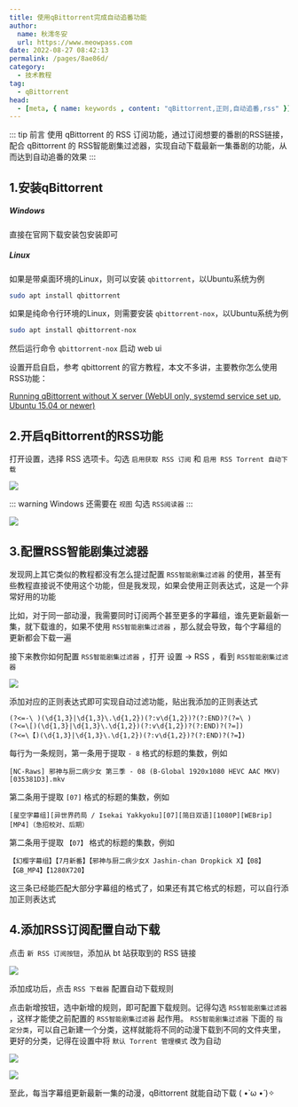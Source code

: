 ```yaml
---
title: 使用qBittorrent完成自动追番功能
author:
  name: 秋澪冬安
  url: https://www.meowpass.com
date: 2022-08-27 08:42:13
permalink: /pages/8ae86d/
category:
  - 技术教程
tag:
  - qBittorrent
head:
  - [meta, { name: keywords , content: "qBittorrent,正则,自动追番,rss" }]
---
```




::: tip 前言
使用 qBittorrent 的 RSS 订阅功能，通过订阅想要的番剧的RSS链接，配合 qBittorrent 的 RSS智能剧集过滤器，实现自动下载最新一集番剧的功能，从而达到自动追番的效果
:::
<!-- more -->

## 1.安装qBittorrent

##### Windows

直接在官网下载安装包安装即可

##### Linux

如果是带桌面环境的Linux，则可以安装 `qbittorrent`，以Ubuntu系统为例

```bash
sudo apt install qbittorrent 
```

如果是纯命令行环境的Linux，则需要安装 `qbittorrent-nox`，以Ubuntu系统为例

```bash
sudo apt install qbittorrent-nox
```

然后运行命令 `qbittorrent-nox` 启动 web ui

设置开启自启，参考 qbittorrent 的官方教程，本文不多讲，主要教你怎么使用RSS功能：

[Running qBittorrent without X server (WebUI only, systemd service set up, Ubuntu 15.04 or newer)](https://github.com/qbittorrent/qBittorrent/wiki/Running-qBittorrent-without-X-server-(WebUI-only,-systemd-service-set-up,-Ubuntu-15.04-or-newer)#setup-the-systemd-service)

## 2.开启qBittorrent的RSS功能

打开设置，选择 RSS 选项卡。勾选 `启用获取 RSS 订阅` 和 `启用 RSS Torrent 自动下载`

![](/assets/page-img/2022/20220827/1.webp)

::: warning
Windows 还需要在 `视图` 勾选 `RSS阅读器`
:::

![](/assets/page-img/2022/20220827/2.webp)

## 3.配置RSS智能剧集过滤器

发现网上其它类似的教程都没有怎么提过配置 `RSS智能剧集过滤器` 的使用，甚至有些教程直接说不使用这个功能，但是我发现，如果会使用正则表达式，这是一个非常好用的功能

比如，对于同一部动漫，我需要同时订阅两个甚至更多的字幕组，谁先更新最新一集，就下载谁的，如果不使用 `RSS智能剧集过滤器` ，那么就会导致，每个字幕组的更新都会下载一遍

接下来教你如何配置  `RSS智能剧集过滤器` ，打开 设置 -> RSS ，看到  `RSS智能剧集过滤器` 

![](/assets/page-img/2022/20220827/4.webp)

添加对应的正则表达式即可实现自动过滤功能，贴出我添加的正则表达式

```
(?<=-\ )(\d{1,3}|\d{1,3}\.\d{1,2})(?:v\d{1,2})?(?:END)?(?=\ )
(?<=\[)(\d{1,3}|\d{1,3}\.\d{1,2})(?:v\d{1,2})?(?:END)?(?=])
(?<=\【)(\d{1,3}|\d{1,3}\.\d{1,2})(?:v\d{1,2})?(?:END)?(?=】)
```

每行为一条规则，第一条用于提取 `- 8` 格式的标题的集数，例如

```
[NC-Raws] 邪神与厨二病少女 第三季 - 08 (B-Global 1920x1080 HEVC AAC MKV) [035381D3].mkv
```

第二条用于提取 `[07]` 格式的标题的集数，例如

```
[星空字幕组][异世界药局 / Isekai Yakkyoku][07][简日双语][1080P][WEBrip][MP4]（急招校对、后期）
```

第二条用于提取 `【07】` 格式的标题的集数，例如

```
【幻樱字幕组】【7月新番】【邪神与厨二病少女X Jashin-chan Dropkick X】【08】【GB_MP4】【1280X720】
```

这三条已经能匹配大部分字幕组的格式了，如果还有其它格式的标题，可以自行添加正则表达式

## 4.添加RSS订阅配置自动下载

点击 `新 RSS 订阅按钮`，添加从 bt 站获取到的 RSS 链接

![](/assets/page-img/2022/20220827/3.webp)

添加成功后，点击 `RSS 下载器` 配置自动下载规则

点击新增按钮，选中新增的规则，即可配置下载规则。记得勾选 `RSS智能剧集过滤器` ，这样才能使之前配置的 `RSS智能剧集过滤器` 起作用。 `RSS智能剧集过滤器` 下面的 `指定分类`，可以自己新建一个分类，这样就能将不同的动漫下载到不同的文件夹里，更好的分类，记得在设置中将 `默认 Torrent 管理模式` 改为自动

![](/assets/page-img/2022/20220827/5.webp)

![](/assets/page-img/2022/20220827/6.webp)

至此，每当字幕组更新最新一集的动漫，qBittorrent 就能自动下载 ( •̀ ω •́ )✧

